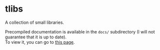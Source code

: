 # tlibs
A collection of small libraries.

Precompiled documentation is available in the `docs/` subdirectory
(I will not guarantee that it is up to date).\
To view it, you can go to [this page](https://t0mstone.github.io/tlibs/).